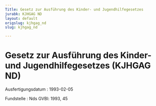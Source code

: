 ```yaml
---
Title: Gesetz zur Ausführung des Kinder- und Jugendhilfegesetzes
jurabk: KJHGAG ND
layout: default
origslug: kjhgag_nd
slug: kjhgag_nd

---
```


# Gesetz zur Ausführung des Kinder- und Jugendhilfegesetzes (KJHGAG ND)

Ausfertigungsdatum
:   1993-02-05

Fundstelle
:   Nds GVBl: 1993, 45

